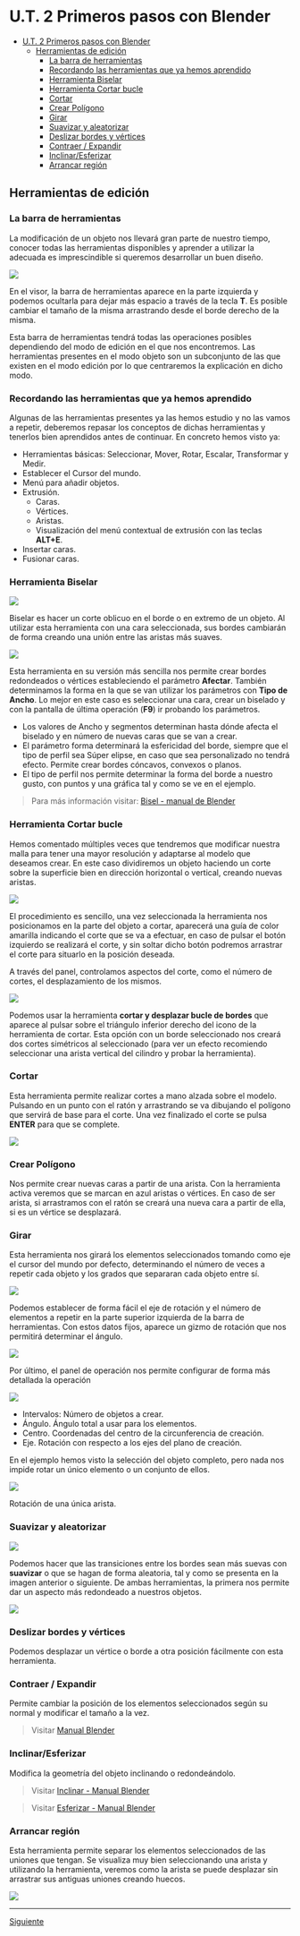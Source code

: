 ﻿# U.T. 2 Primeros pasos con Blender
- [U.T. 2 Primeros pasos con Blender](#ut-2-primeros-pasos-con-blender)
  - [Herramientas de edición](#herramientas-de-edición)
    - [La barra de herramientas](#la-barra-de-herramientas)
    - [Recordando las herramientas que ya hemos aprendido](#recordando-las-herramientas-que-ya-hemos-aprendido)
    - [Herramienta Biselar](#herramienta-biselar)
    - [Herramienta Cortar bucle](#herramienta-cortar-bucle)
    - [Cortar](#cortar)
    - [Crear Polígono](#crear-polígono)
    - [Girar](#girar)
    - [Suavizar y aleatorizar](#suavizar-y-aleatorizar)
    - [Deslizar bordes y vértices](#deslizar-bordes-y-vértices)
    - [Contraer / Expandir](#contraer--expandir)
    - [Inclinar/Esferizar](#inclinaresferizar)
    - [Arrancar región](#arrancar-región)
## Herramientas de edición
### La barra de herramientas
La modificación de un objeto nos llevará gran parte de nuestro tiempo, conocer todas las herramientas disponibles y aprender a utilizar la adecuada es imprescindible si queremos desarrollar un buen diseño.

![](ut_02_029.png)

En el visor, la barra de herramientas aparece en la parte izquierda y podemos ocultarla para dejar más espacio a través de la tecla **T**. Es posible cambiar el tamaño de la misma arrastrando desde el borde derecho de la misma.

Esta barra de herramientas tendrá todas las operaciones posibles dependiendo del modo de edición en el que nos encontremos. Las herramientas presentes en el modo objeto son un subconjunto de las que existen en el modo edición por lo que centraremos la explicación en dicho modo.


### Recordando las herramientas que ya hemos aprendido
Algunas de las herramientas presentes ya las hemos estudio y no las vamos a repetir, deberemos repasar los conceptos de dichas herramientas y tenerlos bien aprendidos antes de continuar. En concreto hemos visto ya:
- Herramientas básicas: Seleccionar, Mover, Rotar, Escalar, Transformar y Medir.
- Establecer el Cursor del mundo.
- Menú para añadir objetos.
- Extrusión.
  - Caras.
  - Vértices.
  - Aristas.
  - Visualización del menú contextual de extrusión con las teclas **ALT+E**.
- Insertar caras.
- Fusionar caras.
### Herramienta Biselar
![](ut_02_030.png)

Biselar es hacer un corte oblicuo en el borde o en extremo de un objeto. Al utilizar esta herramienta con una cara seleccionada, sus bordes cambiarán de forma creando una unión entre las aristas más suaves.

![](ut_02_031.png)

Esta herramienta en su versión más sencilla nos permite crear bordes redondeados o vértices estableciendo el parámetro **Afectar**. También determinamos la forma en la que se van utilizar los parámetros con **Tipo de Ancho**. Lo mejor en este caso es seleccionar una cara, crear un biselado y con la pantalla de última operación (**F9**) ir probando los parámetros.
- Los valores de Ancho y segmentos determinan hasta dónde afecta el biselado y en número de nuevas caras que se van a crear.
- El parámetro forma determinará la esfericidad del borde, siempre que el tipo de perfil sea Súper elipse, en caso que sea personalizado no tendrá efecto. Permite crear bordes cóncavos, convexos o planos.
- El tipo de perfil nos permite determinar la forma del borde a nuestro gusto, con puntos y una gráfica tal y como se ve en el ejemplo.

>Para más información visitar: [Bisel - manual de Blender](https://docs.blender.org/manual/es/3.2/modeling/meshes/editing/edge/bevel.html)

### Herramienta Cortar bucle
Hemos comentado múltiples veces que tendremos que modificar nuestra malla para tener una mayor resolución y adaptarse al modelo que deseamos crear. En este caso dividiremos un objeto haciendo un corte sobre la superficie bien en dirección horizontal o vertical, creando nuevas aristas.

![](ut_02_032.png)

El procedimiento es sencillo, una vez seleccionada la herramienta nos posicionamos en la parte del objeto a cortar, aparecerá una guía de color amarilla indicando el corte que se va a efectuar, en caso de pulsar el botón izquierdo se realizará el corte, y sin soltar dicho botón podremos arrastrar el corte para situarlo en la posición deseada.

A través del panel, controlamos aspectos del corte, como el número de cortes, el desplazamiento de los mismos.

![](ut_02_033.png)

Podemos usar la herramienta **cortar y desplazar bucle de bordes** que aparece al pulsar sobre el triángulo inferior derecho del icono de la herramienta de cortar. Esta opción con un borde seleccionado nos creará dos cortes simétricos al seleccionado (para ver un efecto recomiendo seleccionar una arista vertical del cilindro y probar la herramienta).

### Cortar
Esta herramienta permite realizar cortes a mano alzada sobre el modelo. Pulsando en un punto con el ratón y arrastrando se va dibujando el polígono que servirá de base para el corte. Una vez finalizado el corte se pulsa **ENTER** para que se complete.

![](ut_02_034.png)

### Crear Polígono
Nos permite crear nuevas caras a partir de una arista. Con la herramienta activa veremos que se marcan en azul aristas o vértices. En caso de ser arista, si arrastramos con el ratón se creará una nueva cara a partir de ella, si es un vértice se desplazará.

### Girar
Esta herramienta nos girará los elementos seleccionados tomando como eje el cursor del mundo por defecto, determinando el número de veces a repetir cada objeto y los grados que separaran cada objeto entre sí.

![](ut_02_035.png)

Podemos establecer de forma fácil el eje de rotación y el número de elementos a repetir en la parte superior izquierda de la barra de herramientas. Con estos datos fijos, aparece un gizmo de rotación que nos permitirá determinar el ángulo.

![](ut_02_036.png)

Por último, el panel de operación nos permite configurar de forma más detallada la operación

![](ut_02_037.png)

- Intervalos: Número de objetos a crear.
- Ángulo. Ángulo total a usar para los elementos.
- Centro. Coordenadas del centro de la circunferencia de creación.
- Eje. Rotación con respecto a los ejes del plano de creación.

En el ejemplo hemos visto la selección del objeto completo, pero nada nos impide rotar un único elemento o un conjunto de ellos.

![](ut_02_038.png)

Rotación de una única arista.

### Suavizar y aleatorizar
![](ut_02_039.png)

Podemos hacer que las transiciones entre los bordes sean más suevas con **suavizar** o que se hagan de forma aleatoria, tal y como se presenta en la imagen anterior o siguiente. De ambas herramientas, la primera nos permite dar un aspecto más redondeado a nuestros objetos.

![](ut_02_040.png)

### Deslizar bordes y vértices
Podemos desplazar un vértice o borde a otra posición fácilmente con esta herramienta.

### Contraer / Expandir
Permite cambiar la posición de los elementos seleccionados según su normal y modificar el tamaño a la vez.

>Visitar [Manual Blender](https://docs.blender.org/manual/es/3.2/modeling/meshes/editing/mesh/transform/shrink-fatten.html)

### Inclinar/Esferizar
Modifica la geometría del objeto inclinando o redondeándolo.

>Visitar [Inclinar - Manual Blender](https://docs.blender.org/manual/es/3.2/modeling/meshes/editing/mesh/transform/shear.html)

>Visitar [Esferizar - Manual Blender](https://docs.blender.org/manual/es/3.2/modeling/meshes/editing/mesh/transform/to_sphere.html)

### Arrancar región
Esta herramienta permite separar los elementos seleccionados de las uniones que tengan. Se visualiza muy bien seleccionando una arista y utilizando la herramienta, veremos como la arista se puede desplazar sin arrastrar sus antiguas uniones creando huecos.

![](ut_02_041.png)

---
[Siguiente](ut_2_04.md)
